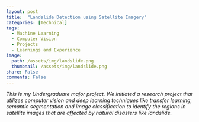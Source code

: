 ```yaml
---
layout: post
title:  "Landslide Detection using Satellite Imagery"
categories: [Technical]
tags:
  - Machine Learning
  - Computer Vision
  - Projects
  - Learnings and Experience
image:
  path: /assets/img/landslide.png
  thumbnail: /assets/img/landslide.png
share: False
comments: False
---
```


*This is my Undergraduate major project. We initiated a research project that utilizes computer vision and deep learning techniques like transfer learning, semantic segmentation and image classification to identify the regions in satellite images that are affected by natural disasters like landslide.*